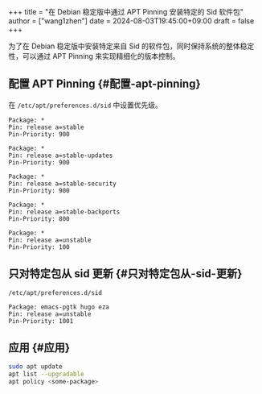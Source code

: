 +++
title = "在 Debian 稳定版中通过 APT Pinning 安装特定的 Sid 软件包"
author = ["wang1zhen"]
date = 2024-08-03T19:45:00+09:00
draft = false
+++

为了在 Debian 稳定版中安装特定来自 Sid 的软件包，同时保持系统的整体稳定性，可以通过 APT Pinning 来实现精细化的版本控制。


## 配置 APT Pinning {#配置-apt-pinning}

在 `/etc/apt/preferences.d/sid` 中设置优先级。

```text
Package: *
Pin: release a=stable
Pin-Priority: 900

Package: *
Pin: release a=stable-updates
Pin-Priority: 900

Package: *
Pin: release a=stable-security
Pin-Priority: 900

Package: *
Pin: release a=stable-backports
Pin-Priority: 800

Package: *
Pin: release a=unstable
Pin-Priority: 100
```


## 只对特定包从 sid 更新 {#只对特定包从-sid-更新}

`/etc/apt/preferences.d/sid`

```text
Package: emacs-pgtk hugo eza
Pin: release a=unstable
Pin-Priority: 1001
```


## 应用 {#应用}

```bash
sudo apt update
apt list --upgradable
apt policy <some-package>
```
